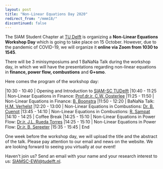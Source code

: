 ```yaml
---
layout: post
title: "Non-Linear Equations Day 2020"
redirect_from: "/mmm18/"
discontinued: false
---
```


The SIAM Student Chapter at [TU Delft] is organizing a **Non-Linear Equations Workshop Day** which is going to take place on 15 October. However, due to the pandemic of COVID-19, we will organize it **online via Zoom from 1030 to 1545**.


There will be 3 minisymposiums and 1 BaNaNa Talk during the workshop day, in which we will have the presentations regarding non-linear equations in **finance, power flow, combustions** and **G+smo**. 

Here comes the program of the workshop day:

|10:30 - 10:40 | Opening and Introduction to [SIAM-SC TUDelft]
|10:40 - 11:25 | Non-Linear Equations in Finance: [Prof.dr.ir. C.W. Oosterlee]
|11:25 - 11:50 | Non-Linear Equations in Finance: [B. Boonstra]
|11:50 - 12:20 | BaNaNa Talk: [H.M. Verhelst]
|12:20 - 13:00 | Non-Linear Equations in Combustions: [Dr. B. Cuenot]
|13:45 - 14:10 | Non-Linear Equations in Combustions: [R. Sampat]
|14:10 - 14:25 | Coffee Break
|14:25 - 15:10 | Non-Linear Equations in Power Flow: [Dr.ir. J.L. Rueda Torres]
|14:25 - 15:10 | Non-Linear Equations in Power Flow: [Dr.ir. B. Sereeter]
|15:35 - 15:45 | End

One week before the workshop day, we will upload the title and the abstract of the talk. Please pay attention to our email and news on the website. We are looking forward to seeing you virtually at our event!


Haven't join us? Send an email with your name and your research interest to us: SIAMSC-EWI@tudelft.nl.


[SIAM-SC TUDelft]: mailto:SIAMSC-EWI@tudelft.nl

[Prof.dr.ir. C.W. Oosterlee]: https://www.tudelft.nl/ewi/over-de-faculteit/afdelingen/applied-mathematics/numerical-analysis/people/cw-oosterlee/
[B. Boonstra]: https://nl.linkedin.com/in/boris-boonstra-4b2901146?challengeId=AQHXZD4yjB0yLwAAAXSW-Qw7fx1IaBcLc4JGVp8wqzY7HIBg8PC1XcB6TBMPX11eGDWOAD476kgapfOi0qSDln5FDqiApOCjmA&submissionId=15ee3d9b-a944-3516-4e9b-94fbb20e752c
[H.M. Verhelst]: https://www.tudelft.nl/staff/h.m.verhelst/?no_cache=1&cHash=010e31a1c84cbf720ae7005f6faff9d4
[Dr. B. Cuenot]: http://www.cerfacs.fr/~cuenot/
[R. Sampat]:https://nl.linkedin.com/in/rishikesh-sampat-a8b56462/de
[Dr.ir. J.L. Rueda Torres]: https://www.tudelft.nl/staff/j.l.ruedatorres/
[Dr.ir. B. Sereeter]: https://nl.linkedin.com/in/baljinnyams

[TU Delft]: http://tudelft.nl/
